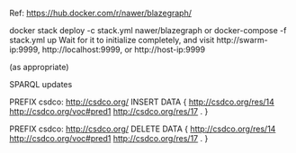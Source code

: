 



Ref: https://hub.docker.com/r/nawer/blazegraph/

docker stack deploy -c stack.yml nawer/blazegraph 
or 
docker-compose -f stack.yml up
Wait for it to initialize completely, and visit 
http://swarm-ip:9999, 
http://localhost:9999, 
or 
http://host-ip:9999 

(as appropriate)



SPARQL updates

PREFIX csdco: <http://csdco.org/>
INSERT DATA
{ 
 <http://csdco.org/res/14>  <http://csdco.org/voc#pred1>  <http://csdco.org/res/17> . 
}


PREFIX csdco: <http://csdco.org/>
DELETE DATA
{
 <http://csdco.org/res/14>  <http://csdco.org/voc#pred1>  <http://csdco.org/res/17> . 
}
